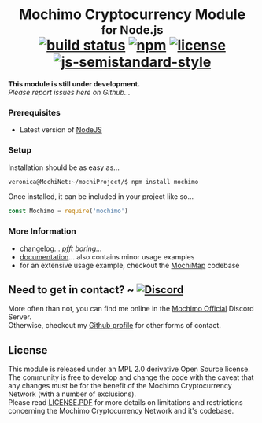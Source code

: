 <h1 align="center">
  Mochimo Cryptocurrency Module<br><sup>for Node.js</sup><br>
  <a href="https://github.com/chrisdigity/mochimo-nodejs/actions/workflows/test.yml"><img alt="build status" src="https://github.com/chrisdigity/mochimo-nodejs/actions/workflows/test.yml/badge.svg"></a>
  <a href="https://www.npmjs.com/package/mochimo"><img alt="npm" src="https://img.shields.io/npm/v/mochimo?logo=npm&style=plastic"></a>
  <a href="./LICENSE.PDF"><img alt="license" src="https://img.shields.io/badge/License-Modified%20MPL%202.0-06f"></a>
  <a href="https://github.com/standard/semistandard"><img alt="js-semistandard-style" src="https://img.shields.io/badge/code%20style-semistandard-fff.svg?style=plastic"></a>
</h1>

**This module is still under development.**<br>
*Please report issues here on Github...*

### Prerequisites
 - Latest version of [NodeJS](https://nodejs.org/)

### Setup
Installation should be as easy as...
```sh
veronica@MochiNet:~/mochiProject/$ npm install mochimo
```
Once installed, it can be included in your project like so...
```js
const Mochimo = require('mochimo')
```

### More Information
 - [changelog](docs/CHANGELOG.md)... *pfft boring...*
 - [documentation](docs/README.md)... also contains minor usage examples
 - for an extensive usage example, checkout the [MochiMap](https://github.com/chrisdigity/mochimap.com) codebase

## Need to get in contact? ~ [![Discord](https://img.shields.io/discord/460867662977695765?logo=discord&style=plastic)](https://discord.mochimap.com)
More often than not, you can find me online in the [Mochimo Official](https://discord.mochimap.com) Discord Server.<br>
Otherwise, checkout my [Github profile](https://github.com/chrisdigity) for other forms of contact.

## License
This module is released under an MPL 2.0 derivative Open Source license.  
The community is free to develop and change the code with the caveat that any
changes must be for the benefit of the Mochimo Cryptocurrency Network (with a
number of exclusions).  
Please read [LICENSE.PDF](LICENSE.PDF) for more details on limitations and
restrictions concerning the Mochimo Cryptocurrency Network and it's codebase.
